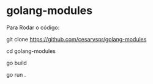 # golang-modules

Para Rodar o código: 

git clone https://github.com/cesarvspr/golang-modules

cd golang-modules 

go build 

go run . 
